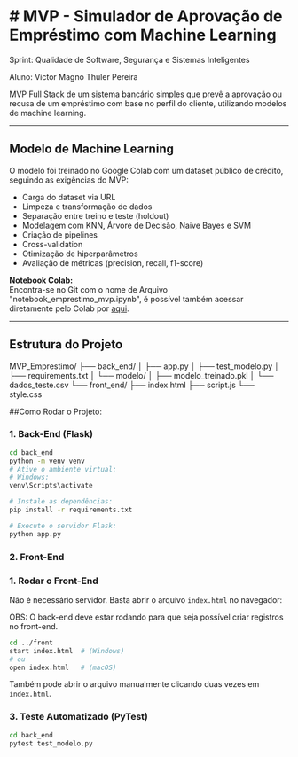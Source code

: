 # # MVP - Simulador de Aprovação de Empréstimo com Machine Learning

Sprint: Qualidade de Software, Segurança e Sistemas Inteligentes

Aluno: Victor Magno Thuler Pereira



MVP Full Stack de um sistema bancário simples que prevê a aprovação ou recusa de um empréstimo com base no perfil do cliente, utilizando modelos de machine learning.

---

## Modelo de Machine Learning

O modelo foi treinado no Google Colab com um dataset público de crédito, seguindo as exigências do MVP:

- Carga do dataset via URL
- Limpeza e transformação de dados
- Separação entre treino e teste (holdout)
- Modelagem com KNN, Árvore de Decisão, Naive Bayes e SVM
- Criação de pipelines
- Cross-validation
- Otimização de hiperparâmetros
- Avaliação de métricas (precision, recall, f1-score)


**Notebook Colab:**  
Encontra-se no Git com o nome de Arquivo "notebook_emprestimo_mvp.ipynb", é possível também acessar diretamente pelo Colab por [aqui]([https://colab.research.google.com/drive/1jaE7gQbi_1cPV4-EjzvdEJK5SrS6eNhM?usp=sharing](https://colab.research.google.com/drive/1hqkBqEhNJEhgsjA68--mg4wBKSfP4e9W?usp=sharing)).

---

## Estrutura do Projeto
MVP_Emprestimo/
├── back_end/
│ ├── app.py
│ ├── test_modelo.py
│ ├── requirements.txt
│ └── modelo/
│ ├── modelo_treinado.pkl
│ └── dados_teste.csv
└── front_end/
├── index.html
├── script.js
└── style.css


##Como Rodar o Projeto:

### 1. Back-End (Flask)
```bash
cd back_end
python -m venv venv
# Ative o ambiente virtual:
# Windows:
venv\Scripts\activate

# Instale as dependências:
pip install -r requirements.txt

# Execute o servidor Flask:
python app.py
```

### 2. Front-End
### 1. Rodar o Front-End

Não é necessário servidor. Basta abrir o arquivo `index.html` no navegador:

OBS: O back-end deve estar rodando para que seja possível criar registros no front-end.

```bash
cd ../front
start index.html  # (Windows)
# ou
open index.html   # (macOS)
```

Também pode abrir o arquivo manualmente clicando duas vezes em `index.html`.

### 3. Teste Automatizado (PyTest)
```bash
cd back_end
pytest test_modelo.py
```

